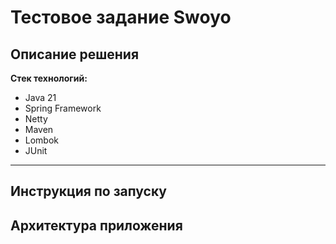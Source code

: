 # Тестовое задание Swoyo

## Описание решения
**Стек технологий:**
* Java 21
* Spring Framework
* Netty
* Maven
* Lombok
* JUnit

---

## Инструкция по запуску

## Архитектура приложения





